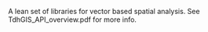 A lean set of libraries for vector based spatial analysis. See TdhGIS_API_overview.pdf for more info. 
